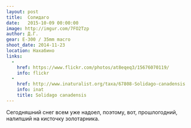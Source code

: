 ```yaml
---
layout: post
title:  Солидаго
date:   2015-10-09 00:00:00
image: http://imgur.com/7FO2Tzp
author: Д.Г.
gear: E-300 / 35mm macro
shoot_date: 2014-11-23
location: Нахабино
links:
  -
    href: https://www.flickr.com/photos/at8eqeq3/15676070119/
    info: flickr
  -
    href: http://www.inaturalist.org/taxa/67808-Solidago-canadensis
    info: inat
    title: Solidago canadensis
---
```


Сегодняшний снег всем уже надоел, поэтому, вот, прошлогодний, налипший на кисточку золотарника.
